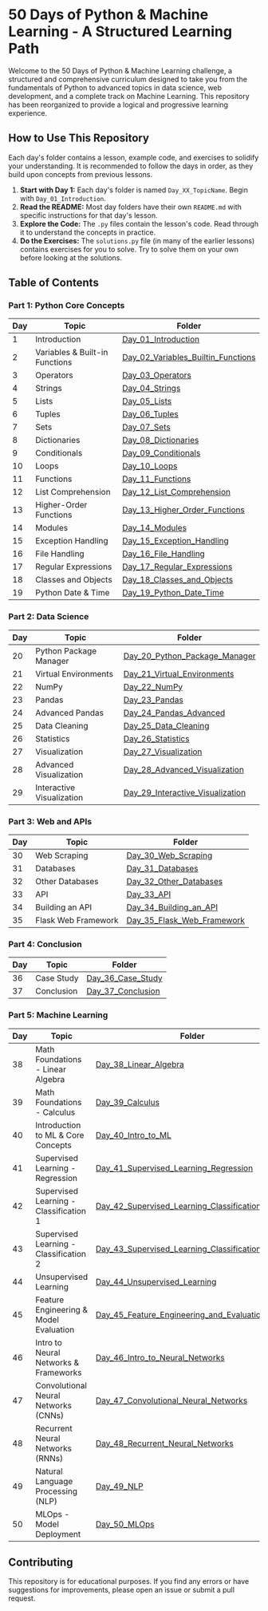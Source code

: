 # 50 Days of Python & Machine Learning - A Structured Learning Path

Welcome to the 50 Days of Python & Machine Learning challenge, a structured and comprehensive curriculum designed to take you from the fundamentals of Python to advanced topics in data science, web development, and a complete track on Machine Learning. This repository has been reorganized to provide a logical and progressive learning experience.

## How to Use This Repository

Each day's folder contains a lesson, example code, and exercises to solidify your understanding. It is recommended to follow the days in order, as they build upon concepts from previous lessons.

1.  **Start with Day 1:** Each day's folder is named `Day_XX_TopicName`. Begin with `Day_01_Introduction`.
2.  **Read the README:** Most day folders have their own `README.md` with specific instructions for that day's lesson.
3.  **Explore the Code:** The `.py` files contain the lesson's code. Read through it to understand the concepts in practice.
4.  **Do the Exercises:** The `solutions.py` file (in many of the earlier lessons) contains exercises for you to solve. Try to solve them on your own before looking at the solutions.

## Table of Contents

### Part 1: Python Core Concepts
| Day | Topic                                       | Folder                                                              |
|-----|---------------------------------------------|---------------------------------------------------------------------|
| 1   | Introduction                                | [Day_01_Introduction](./Day_01_Introduction/)                       |
| 2   | Variables & Built-in Functions              | [Day_02_Variables_Builtin_Functions](./Day_02_Variables_Builtin_Functions/) |
| 3   | Operators                                   | [Day_03_Operators](./Day_03_Operators/)                             |
| 4   | Strings                                     | [Day_04_Strings](./Day_04_Strings/)                                 |
| 5   | Lists                                       | [Day_05_Lists](./Day_05_Lists/)                                     |
| 6   | Tuples                                      | [Day_06_Tuples](./Day_06_Tuples/)                                   |
| 7   | Sets                                        | [Day_07_Sets](./Day_07_Sets/)                                       |
| 8   | Dictionaries                                | [Day_08_Dictionaries](./Day_08_Dictionaries/)                       |
| 9   | Conditionals                                | [Day_09_Conditionals](./Day_09_Conditionals/)                       |
| 10  | Loops                                       | [Day_10_Loops](./Day_10_Loops/)                                     |
| 11  | Functions                                   | [Day_11_Functions](./Day_11_Functions/)                             |
| 12  | List Comprehension                          | [Day_12_List_Comprehension](./Day_12_List_Comprehension/)           |
| 13  | Higher-Order Functions                      | [Day_13_Higher_Order_Functions](./Day_13_Higher_Order_Functions/)   |
| 14  | Modules                                     | [Day_14_Modules](./Day_14_Modules/)                                 |
| 15  | Exception Handling                          | [Day_15_Exception_Handling](./Day_15_Exception_Handling/)           |
| 16  | File Handling                               | [Day_16_File_Handling](./Day_16_File_Handling/)                     |
| 17  | Regular Expressions                         | [Day_17_Regular_Expressions](./Day_17_Regular_Expressions/)         |
| 18  | Classes and Objects                         | [Day_18_Classes_and_Objects](./Day_18_Classes_and_Objects/)         |
| 19  | Python Date & Time                          | [Day_19_Python_Date_Time](./Day_19_Python_Date_Time/)               |

### Part 2: Data Science
| Day | Topic                             | Folder                                                                |
|-----|-----------------------------------|-----------------------------------------------------------------------|
| 20  | Python Package Manager            | [Day_20_Python_Package_Manager](./Day_20_Python_Package_Manager/)     |
| 21  | Virtual Environments              | [Day_21_Virtual_Environments](./Day_21_Virtual_Environments/)         |
| 22  | NumPy                             | [Day_22_NumPy](./Day_22_NumPy/)                                       |
| 23  | Pandas                            | [Day_23_Pandas](./Day_23_Pandas/)                                     |
| 24  | Advanced Pandas                   | [Day_24_Pandas_Advanced](./Day_24_Pandas_Advanced/)                   |
| 25  | Data Cleaning                     | [Day_25_Data_Cleaning](./Day_25_Data_Cleaning/)                       |
| 26  | Statistics                        | [Day_26_Statistics](./Day_26_Statistics/)                             |
| 27  | Visualization                     | [Day_27_Visualization](./Day_27_Visualization/)                       |
| 28  | Advanced Visualization            | [Day_28_Advanced_Visualization](./Day_28_Advanced_Visualization/)     |
| 29  | Interactive Visualization         | [Day_29_Interactive_Visualization](./Day_29_Interactive_Visualization/) |

### Part 3: Web and APIs
| Day | Topic                       | Folder                                                              |
|-----|-----------------------------|---------------------------------------------------------------------|
| 30  | Web Scraping                | [Day_30_Web_Scraping](./Day_30_Web_Scraping/)                       |
| 31  | Databases                   | [Day_31_Databases](./Day_31_Databases/)                             |
| 32  | Other Databases             | [Day_32_Other_Databases](./Day_32_Other_Databases/)                 |
| 33  | API                         | [Day_33_API](./Day_33_API/)                                         |
| 34  | Building an API             | [Day_34_Building_an_API](./Day_34_Building_an_API/)                 |
| 35  | Flask Web Framework         | [Day_35_Flask_Web_Framework](./Day_35_Flask_Web_Framework/)         |

### Part 4: Conclusion
| Day | Topic         | Folder                                        |
|-----|---------------|-----------------------------------------------|
| 36  | Case Study    | [Day_36_Case_Study](./Day_36_Case_Study/)     |
| 37  | Conclusion    | [Day_37_Conclusion](./Day_37_Conclusion/)     |

### Part 5: Machine Learning
| Day | Topic                                     | Folder                                                                      |
|-----|-------------------------------------------|-----------------------------------------------------------------------------|
| 38  | Math Foundations - Linear Algebra         | [Day_38_Linear_Algebra](./Day_38_Linear_Algebra/)                           |
| 39  | Math Foundations - Calculus             | [Day_39_Calculus](./Day_39_Calculus/)                                       |
| 40  | Introduction to ML & Core Concepts        | [Day_40_Intro_to_ML](./Day_40_Intro_to_ML/)                                   |
| 41  | Supervised Learning - Regression          | [Day_41_Supervised_Learning_Regression](./Day_41_Supervised_Learning_Regression/) |
| 42  | Supervised Learning - Classification 1    | [Day_42_Supervised_Learning_Classification_Part_1](./Day_42_Supervised_Learning_Classification_Part_1/) |
| 43  | Supervised Learning - Classification 2    | [Day_43_Supervised_Learning_Classification_Part_2](./Day_43_Supervised_Learning_Classification_Part_2/) |
| 44  | Unsupervised Learning                     | [Day_44_Unsupervised_Learning](./Day_44_Unsupervised_Learning/)             |
| 45  | Feature Engineering & Model Evaluation    | [Day_45_Feature_Engineering_and_Evaluation](./Day_45_Feature_Engineering_and_Evaluation/) |
| 46  | Intro to Neural Networks & Frameworks     | [Day_46_Intro_to_Neural_Networks](./Day_46_Intro_to_Neural_Networks/)         |
| 47  | Convolutional Neural Networks (CNNs)      | [Day_47_Convolutional_Neural_Networks](./Day_47_Convolutional_Neural_Networks/) |
| 48  | Recurrent Neural Networks (RNNs)          | [Day_48_Recurrent_Neural_Networks](./Day_48_Recurrent_Neural_Networks/)       |
| 49  | Natural Language Processing (NLP)         | [Day_49_NLP](./Day_49_NLP/)                                                 |
| 50  | MLOps - Model Deployment                  | [Day_50_MLOps](./Day_50_MLOps/)                                             |


## Contributing

This repository is for educational purposes. If you find any errors or have suggestions for improvements, please open an issue or submit a pull request.